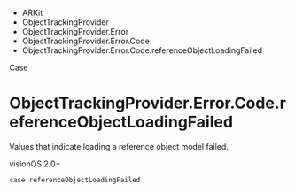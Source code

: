 

- ARKit
- ObjectTrackingProvider
- ObjectTrackingProvider.Error
- ObjectTrackingProvider.Error.Code
-  ObjectTrackingProvider.Error.Code.referenceObjectLoadingFailed 

Case

# ObjectTrackingProvider.Error.Code.referenceObjectLoadingFailed

Values that indicate loading a reference object model failed.

visionOS 2.0+

``` source
case referenceObjectLoadingFailed
```

